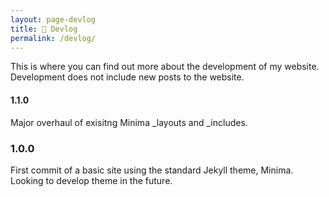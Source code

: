 ```yaml
---
layout: page-devlog
title: 💾 Devlog
permalink: /devlog/
---
```


This is where you can find out more about the development of my website. Development does not include new posts to the website.

#### **1.1.0**

Major overhaul of exisitng Minima _layouts and _includes.

### **1.0.0**

First commit of a basic site using the standard Jekyll theme, Minima. Looking to develop theme in the future.

